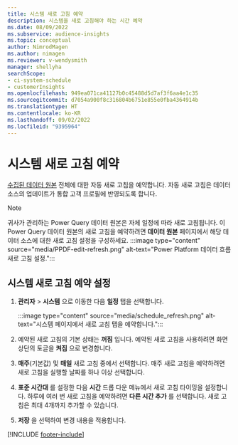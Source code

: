 ```yaml
---
title: 시스템 새로 고침 예약
description: 시스템을 새로 고침해야 하는 시간 예약
ms.date: 08/09/2022
ms.subservice: audience-insights
ms.topic: conceptual
author: NimrodMagen
ms.author: nimagen
ms.reviewer: v-wendysmith
manager: shellyha
searchScope:
- ci-system-schedule
- customerInsights
ms.openlocfilehash: 949ea071ca41127b0c45488d5d7af3f6aa4e1c35
ms.sourcegitcommit: d7054a900f8c316804b6751e855e0fba4364914b
ms.translationtype: HT
ms.contentlocale: ko-KR
ms.lasthandoff: 09/02/2022
ms.locfileid: "9395964"
---
```

# <a name="schedule-system-refresh"></a>시스템 새로 고침 예약

[수집된 데이터 원본](data-sources.md) 전체에 대한 자동 새로 고침을 예약합니다. 자동 새로 고침은 데이터 소스의 업데이트가 통합 고객 프로필에 반영되도록 합니다.

> [!NOTE]
> 귀사가 관리하는 Power Query 데이터 원본은 자체 일정에 따라 새로 고침됩니다. 이 Power Query 데이터 원본의 새로 고침을 예약하려면 **데이터 원본** 페이지에서 해당 데이터 소스에 대한 새로 고침 설정을 구성하세요.
> :::image type="content" source="media/PPDF-edit-refresh.png" alt-text="Power Platform 데이터 흐름 새로 고침 설정.":::

## <a name="set-system-refresh-schedule"></a>시스템 새로 고침 예약 설정

1. **관리자** > **시스템** 으로 이동한 다음 **일정** 탭을 선택합니다.

   :::image type="content" source="media/schedule_refresh.png" alt-text="시스템 페이지에서 새로 고침 탭을 예약합니다.":::

1. 예약된 새로 고침의 기본 상태는 **꺼짐** 입니다. 예약된 새로 고침을 사용하려면 화면 상단의 토글을 **켜짐** 으로 변경합니다.

1. **매주**(기본값) 및 **매일** 새로 고침 중에서 선택합니다. 매주 새로 고침을 예약하려면 새로 고침을 실행할 날짜를 하나 이상 선택합니다.

1. **표준 시간대** 를 설정한 다음 **시간** 드롭 다운 메뉴에서 새로 고침 타이밍을 설정합니다. 하루에 여러 번 새로 고침을 예약하려면 **다른 시간 추가** 를 선택합니다. 새로 고침은 최대 4개까지 추가할 수 있습니다.

1. **저장** 을 선택하여 변경 내용을 적용합니다.

[!INCLUDE [footer-include](includes/footer-banner.md)]
